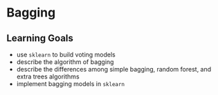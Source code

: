 # Bagging

## Learning Goals

- use `sklearn` to build voting models
- describe the algorithm of bagging
- describe the differences among simple bagging, random forest, and extra trees algorithms
- implement bagging models in `sklearn`